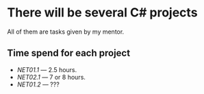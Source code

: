 # There will be several C# projects
All of them are tasks given by my mentor.
## Time spend for each project 
- _NET01.1_ — 2.5 hours.
- _NET02.1_ — 7 or 8 hours.
- _NET01.2_ — ???
